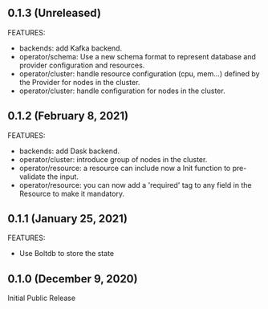 
## 0.1.3 (Unreleased)

FEATURES:

- backends: add Kafka backend.
- operator/schema: Use a new schema format to represent database and provider configuration and resources.
- operator/cluster: handle resource configuration (cpu, mem...) defined by the Provider for nodes in the cluster.
- operator/cluster: handle configuration for nodes in the cluster.

## 0.1.2 (February 8, 2021)

FEATURES:

- backends: add Dask backend.
- operator/cluster: introduce group of nodes in the cluster.
- operator/resource: a resource can include now a Init function to pre-validate the input.
- operator/resource: you can now add a 'required' tag to any field in the Resource to make it mandatory.

## 0.1.1 (January 25, 2021)

FEATURES:

- Use Boltdb to store the state

## 0.1.0 (December 9, 2020)

Initial Public Release
